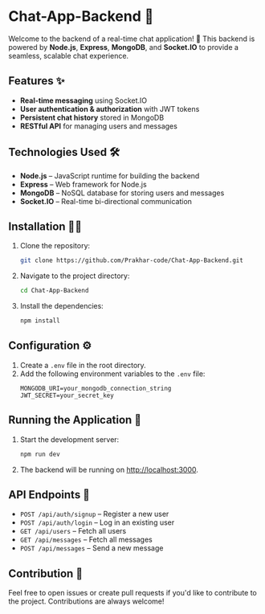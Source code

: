 # Chat-App-Backend 💬

Welcome to the backend of a real-time chat application! 🚀 This backend is powered by **Node.js**, **Express**, **MongoDB**, and **Socket.IO** to provide a seamless, scalable chat experience.

## Features ✨

- **Real-time messaging** using Socket.IO
- **User authentication & authorization** with JWT tokens
- **Persistent chat history** stored in MongoDB
- **RESTful API** for managing users and messages

## Technologies Used 🛠️

- **Node.js** – JavaScript runtime for building the backend
- **Express** – Web framework for Node.js
- **MongoDB** – NoSQL database for storing users and messages
- **Socket.IO** – Real-time bi-directional communication

## Installation 🧑‍💻

1. Clone the repository:
    ```bash
    git clone https://github.com/Prakhar-code/Chat-App-Backend.git
    ```
2. Navigate to the project directory:
    ```bash
    cd Chat-App-Backend
    ```
3. Install the dependencies:
    ```bash
    npm install
    ```

## Configuration ⚙️

1. Create a `.env` file in the root directory.
2. Add the following environment variables to the `.env` file:
    ```
    MONGODB_URI=your_mongodb_connection_string
    JWT_SECRET=your_secret_key
    ```

## Running the Application 🚀

1. Start the development server:
    ```bash
    npm run dev
    ```
2. The backend will be running on [http://localhost:3000](http://localhost:3000).

## API Endpoints 📡

- `POST /api/auth/signup` – Register a new user
- `POST /api/auth/login` – Log in an existing user
- `GET /api/users` – Fetch all users
- `GET /api/messages` – Fetch all messages
- `POST /api/messages` – Send a new message

## Contribution 🤝

Feel free to open issues or create pull requests if you'd like to contribute to the project. Contributions are always welcome!
